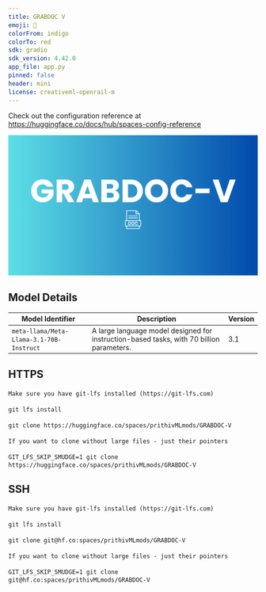 ```yaml
---
title: GRABDOC V
emoji: 🌵
colorFrom: indigo
colorTo: red
sdk: gradio
sdk_version: 4.42.0
app_file: app.py
pinned: false
header: mini
license: creativeml-openrail-m
---
```


Check out the configuration reference at https://huggingface.co/docs/hub/spaces-config-reference

![alt text](assets/gdvv.png)

## Model Details

| Model Identifier                      | Description                                         | Version |
|---------------------------------------|-----------------------------------------------------|---------|
| `meta-llama/Meta-Llama-3.1-70B-Instruct` | A large language model designed for instruction-based tasks, with 70 billion parameters. | 3.1     |


## HTTPS

    Make sure you have git-lfs installed (https://git-lfs.com)
    
    git lfs install
    
    git clone https://huggingface.co/spaces/prithivMLmods/GRABDOC-V
    
    If you want to clone without large files - just their pointers
    
    GIT_LFS_SKIP_SMUDGE=1 git clone https://huggingface.co/spaces/prithivMLmods/GRABDOC-V

## SSH 

    Make sure you have git-lfs installed (https://git-lfs.com)
    
    git lfs install
    
    git clone git@hf.co:spaces/prithivMLmods/GRABDOC-V
    
    If you want to clone without large files - just their pointers
    
    GIT_LFS_SKIP_SMUDGE=1 git clone git@hf.co:spaces/prithivMLmods/GRABDOC-V

